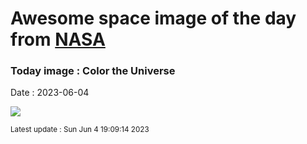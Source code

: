 
# Awesome space image of the day from [NASA](https://api.nasa.gov/)

### Today image : Color the Universe
Date : 2023-06-04

![](https://apod.nasa.gov/apod/image/2306/BeyondEarth_Unknown_960.jpg)

<small>Latest update : Sun Jun  4 19:09:14 2023</small>
        